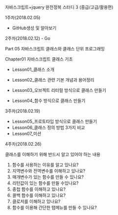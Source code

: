 자바스크립트+jquery 완전정복 스터디 3 (중급/고급/활용편)

1주차(2018.02.05)

- GitHub생성 및 알아보기

2주차(2018.02.12) - Go

Part 05 자바스크립트 클래스와 클래스 단위 프로그래밍

Chapter01 자바스크립트 클래스 기초

- Lesson01_클래스 소개

- Lesson02_클래스 관련 기본 개념과 용어정리
- Lesson03_오브젝트 리터럴 방식으로 클래스 만들기
- Lesson04_함수 방식으로 클래스 만들기

3주차(2018.02.19)

- Lesson05_프로토타입 방식으로 클래스 만들기
- Lesson06_클래스 정의 방법 3가지 비교
- Lesson07_미션

4주차(2018.02.26)

클래스를 이해하기 위해 반드시 알고 있어야 하는 내용

1. 함수를 사용하는 이유를 알고 있나요?
2. 지역변수와 전역변수를 이해하고 있나요?
3. 매개변수가 있는 함수를 만들 수 있나요?
4. 리턴값이 있는 함수를 만들 수있나요?
5. 중첩 함수를 이해하고 있나요?
6. 콜백 함수를 이해하고 있나요?
7. 클로저를 이해하고 있나요?
8. 함수를 이용해 간단한 탭메뉴를 만들 수 있나요?
